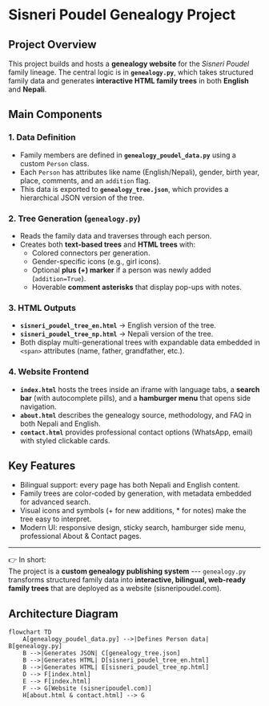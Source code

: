 # Sisneri Poudel Genealogy Project

## Project Overview

This project builds and hosts a **genealogy website** for the *Sisneri
Poudel* family lineage. The central logic is in **`genealogy.py`**,
which takes structured family data and generates **interactive HTML
family trees** in both **English** and **Nepali**.

## Main Components

### 1. Data Definition

-   Family members are defined in **`genealogy_poudel_data.py`** using a
    custom `Person` class.
-   Each `Person` has attributes like name (English/Nepali), gender,
    birth year, place, comments, and an `addition` flag.
-   This data is exported to **`genealogy_tree.json`**, which provides a
    hierarchical JSON version of the tree.

### 2. Tree Generation (`genealogy.py`)

-   Reads the family data and traverses through each person.
-   Creates both **text-based trees** and **HTML trees** with:
    -   Colored connectors per generation.
    -   Gender-specific icons (e.g., girl icons).
    -   Optional **plus (+) marker** if a person was newly added
        (`addition=True`).
    -   Hoverable **comment asterisks** that display pop-ups with notes.

### 3. HTML Outputs

-   **`sisneri_poudel_tree_en.html`** → English version of the tree.
-   **`sisneri_poudel_tree_np.html`** → Nepali version of the tree.
-   Both display multi-generational trees with expandable data embedded
    in `<span>` attributes (name, father, grandfather, etc.).

### 4. Website Frontend

-   **`index.html`** hosts the trees inside an iframe with language
    tabs, a **search bar** (with autocomplete pills), and a **hamburger
    menu** that opens side navigation.
-   **`about.html`** describes the genealogy source, methodology, and
    FAQ in both Nepali and English.
-   **`contact.html`** provides professional contact options (WhatsApp,
    email) with styled clickable cards.

## Key Features

-   Bilingual support: every page has both Nepali and English content.
-   Family trees are color-coded by generation, with metadata embedded
    for advanced search.
-   Visual icons and symbols (+ for new additions, \* for notes) make
    the tree easy to interpret.
-   Modern UI: responsive design, sticky search, hamburger side menu,
    professional About & Contact pages.

------------------------------------------------------------------------

👉 In short:\
The project is a **custom genealogy publishing system** ---
`genealogy.py` transforms structured family data into **interactive,
bilingual, web-ready family trees** that are deployed as a website
(sisneripoudel.com).

## Architecture Diagram

``` mermaid
flowchart TD
    A[genealogy_poudel_data.py] -->|Defines Person data| B[genealogy.py]
    B -->|Generates JSON| C[genealogy_tree.json]
    B -->|Generates HTML| D[sisneri_poudel_tree_en.html]
    B -->|Generates HTML| E[sisneri_poudel_tree_np.html]
    D --> F[index.html]
    E --> F[index.html]
    F --> G[Website (sisneripoudel.com)]
    H[about.html & contact.html] --> G
```
